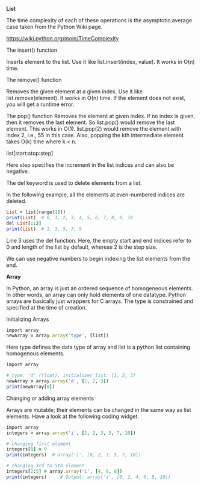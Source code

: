 **List**

The time complexity of each of these operations is the asymptotic average case taken from the Python Wiki page.

https://wiki.python.org/moin/TimeComplexity

The insert() function

Inserts element to the list. Use it like list.insert(index, value). It works in O(n) time.

The remove() function

Removes the given element at a given index. Use it like list.remove(element). It works in O(n) time. 
If the element does not exist, you will get a runtime error.

The pop() function
Removes the element at given index. If no index is given, then it removes the last element. So list.pop() would remove the last element. This works in O(1). list.pop(2) would remove the element with index 2, i.e., 55 in this case. Also, popping the kth intermediate element takes O(k) time where k < n.

list[start:stop:step]

Here step specifies the increment in the list indices and can also be negative.

The del keyword is used to delete elements from a list. 

In the following example, all the elements at even-numbered indices are deleted.

```ruby
List = list(range(10))
print(List)  # 0, 1, 2, 3, 4, 5, 6, 7, 8, 9, 10
del List[::2]
print(List)  # 1, 3, 5, 7, 9
```

Line 3 uses the del function. Here, the empty start and end indices refer to 0 and length of the list by default, whereas 2 is the step size.

We can use negative numbers to begin indexing the list elements from the end.

**Array**

In Python, an array is just an ordered sequence of homogeneous elements. In other words, an array can only hold elements of one datatype. Python arrays are basically just wrappers for C arrays. The type is constrained and specified at the time of creation.

Initializing Arrays

```ruby
import array
newArray = array.array('type', [list])
```

Here type defines the data type of array and list is a python list containing homogenous elements.

```ruby
import array

# type: 'd' (float), initializer list: [1, 2, 3]
newArray = array.array('d', [1, 2, 3])
print(newArray[0])
```

Changing or adding array elements

Arrays are mutable; their elements can be changed in the same way as list elements. Have a look at the following coding widget.

```ruby
import array
integers = array.array('i', [1, 2, 3, 5, 7, 10])

# changing first element
integers[0] = 0
print(integers)  # array('i', [0, 2, 3, 5, 7, 10])

# changing 3rd to 5th element
integers[2:5] = array.array('i', [4, 6, 8])
print(integers)     # Output: array('i', [0, 2, 4, 6, 8, 10])
```
